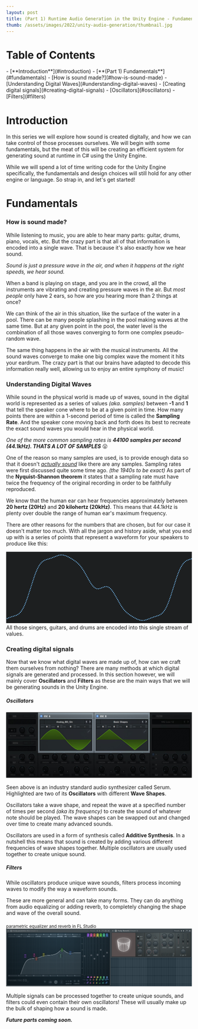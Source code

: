 ```yaml
---
layout: post
title: (Part 1) Runtime Audio Generation in the Unity Engine - Fundamentals
thumb: /assets/images/2022/unity-audio-generation/thumbnail.jpg
---
```


<h1>Table of Contents</h1>
- [**Introduction**](#introduction)
- [**(Part 1) Fundamentals**](#fundamentals)
    - [How is sound made?](#how-is-sound-made)
    - [Understanding Digital Waves](#understanding-digital-waves)
    - [Creating digital signals](#creating-digital-signals)
        - [Oscillators](#oscillators)
        - [Filters](#filters)

# Introduction

In this series we will explore how sound is created digitally, and how we can take control of those processes ourselves. We will begin with some fundamentals, but the meat of this will be creating an efficient system for generating sound at runtime in C# using the Unity Engine.

While we will spend a lot of time writing code for the Unity Engine specifically, the fundamentals and design choices will still hold for any other engine or language. So strap in, and let's get started!

# Fundamentals

### How is sound made?
While listening to music, you are able to hear many parts: guitar, drums, piano, vocals, etc. But the crazy part is that all of that information is encoded into a single wave. That is because it's also exactly how we hear sound. 

*Sound is just a pressure wave in the air, and when it happens at the right speeds, we hear sound.*

When a band is playing on stage, and you are in the crowd, all the instruments are vibrating and creating pressure waves in the air. But *most people* only have 2 ears, so how are you hearing more than 2 things at once?

We can think of the air in this situation, like the surface of the water in a pool. There can be many people splashing in the pool making waves at the same time. But at any given point in the pool, the water level is the combination of all those waves converging to form one complex pseudo-random wave.

The same thing happens in the air with the musical instruments. All the sound waves converge to make one big complex wave the moment it hits your eardrum. The crazy part is that our brains have adapted to decode this information really well, allowing us to enjoy an entire symphony of music!

### Understanding Digital Waves
While sound in the physical world is made up of waves, sound in the digital world is represented as a series of values *(aka. samples)* between **-1** and **1** that tell the speaker cone where to be at a given point in time. How many points there are within a 1-second period of time is called the **Sampling Rate**. And the speaker cone moving back and forth does its best to recreate the exact sound waves you would hear in the physical world.

*One of the more common sampling rates is **44100 samples per second (44.1kHz). THATS A LOT OF SAMPLES*** 😮

One of the reason so many samples are used, is to provide enough data so that it doesn't *<ins>actually sound</ins>* like there are any samples. Sampling rates were first discussed quite some time ago. *(the 1940s to be exact)* As part of the **Nyquist-Shannon theorem** it states that a sampling rate must have twice the frequency of the original recording in order to be faithfully reproduced.

We know that the human ear can hear frequencies approximately between **20 hertz (20Hz)** and **20 kilohertz (20kHz)**. This means that 44.1kHz is plenty over double the range of human ear's maximum frequency.

There are other reasons for the numbers that are chosen, but for our case it doesn't matter too much. With all the jargon and history aside, what you end up with is a series of points that represent a waveform for your speakers to produce like this:

![Sin Wave](/assets/images/2022/unity-audio-generation/sin-wave.png)
All those singers, guitars, and drums are encoded into this single stream of values.

### Creating digital signals
Now that we know what digital waves are made up of, how can we craft them ourselves from nothing? There are many methods at which digital signals are generated and processed. In this section however, we will mainly cover **Oscillators** and **Filters** as these are the main ways that we will be generating sounds in the Unity Engine.

##### Oscillators

![Oscillator](/assets/images/2022/unity-audio-generation/oscillator.jpg)

Seen above is an industry standard audio synthesizer called Serum. Highlighted are two of its **Oscillators** with different **Wave Shapes**.

Oscillators take a wave shape, and repeat the wave at a specified number of times per second *(aka its frequency)* to create the sound of whatever note should be played. The wave shapes can be swapped out and changed over time to create many advanced sounds.

Oscillators are used in a form of synthesis called **Additive Synthesis**. In a nutshell this means that sound is created by adding various different frequencies of wave shapes together. Multiple oscillators are usually used together to create unique sound.

##### Filters
While oscillators produce unique wave sounds, filters process incoming waves to modify the way a waveform sounds.

These are more general and can take many forms. They can do anything from audio equalizing or adding reverb, to completely changing the shape and wave of the overall sound.

<sub>parametric equalizer and reverb in FL Studio</sub>
![Filters](/assets/images/2022/unity-audio-generation/filters.png)

Multiple signals can be processed together to create unique sounds, and filters could even contain their own oscillators! These will usually make up the bulk of shaping how a sound is made.

***Future parts coming soon.***